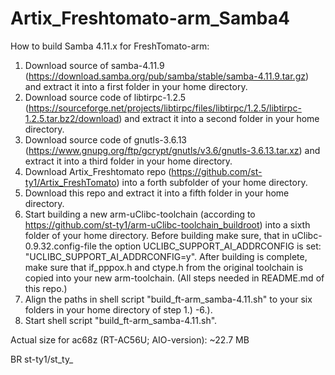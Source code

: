 # Artix_Freshtomato-arm_Samba4

How to build Samba 4.11.x for FreshTomato-arm:
1. Download source of samba-4.11.9 (https://download.samba.org/pub/samba/stable/samba-4.11.9.tar.gz) and extract it into a first folder in your home directory.
2. Download source code of libtirpc-1.2.5 (https://sourceforge.net/projects/libtirpc/files/libtirpc/1.2.5/libtirpc-1.2.5.tar.bz2/download) and extract it into a second folder in your home directory.
3. Download source code of gnutls-3.6.13 (https://www.gnupg.org/ftp/gcrypt/gnutls/v3.6/gnutls-3.6.13.tar.xz) and extract it into a third folder in your home directory.
4. Download Artix_Freshtomato repo (https://github.com/st-ty1/Artix_FreshTomato) into a forth subfolder of your home directory.
5. Download this repo and extract it into a fifth folder in your home directory.
6. Start building a new arm-uClibc-toolchain (according to https://github.com/st-ty1/arm-uClibc-toolchain_buildroot) into a sixth folder of your home directory. Before building make sure, that in uClibc-0.9.32.config-file the option UCLIBC_SUPPORT_AI_ADDRCONFIG is set: "UCLIBC_SUPPORT_AI_ADDRCONFIG=y". After building is complete, make sure that if_pppox.h and ctype.h from the original toolchain is copied into your new arm-toolchain. (All steps needed in README.md of this repo.)
7. Align the paths in shell script "build_ft-arm_samba-4.11.sh" to your six folders in your home directory of step 1.) -6.).
8. Start shell script "build_ft-arm_samba-4.11.sh".
 
Actual size for ac68z (RT-AC56U; AIO-version): ~22.7 MB

BR st-ty1/st_ty_
